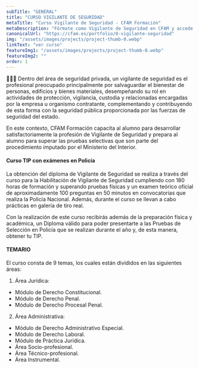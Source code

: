 ```yaml
---
subTitle: "GENERAL" 
title: "CURSO VIGILANTE DE SEGURIDAD"
metaTitle: "Curso Vigilante de Seguridad - CFAM Formación"
metaDescription: "Fórmate como Vigilante de Seguridad en CFAM y accede a una profesión con alta demanda. Certificación oficial y preparación integral."
canonicalUrl: "https://cfam.es/portfolio/0-vigilante-seguridad"
img: "/assets/images/projects/project-thumb-0.webp"
linkText: "ver curso"
featureImg1: "/assets/images/projects/project-thumb-0.webp"
featureImg2: ""
order: 1
---
```

👮‍♂️👮 Dentro del área de seguridad privada, un vigilante de seguridad es el profesional preocupado
principalmente por salvaguardar el bienestar de personas, edificios y bienes materiales,
desempeñando su rol en actividades de protección, vigilancia, custodia y relacionadas encargadas
por la empresa u organismo contratante, complementando y contribuyendo de esta forma con la
seguridad pública proporcionada por las fuerzas de seguridad del estado.

En este contexto, CFAM Formación capacita al alumno para desarrollar satisfactoriamente la
profesión de Vigilante de Seguridad y prepara al alumno para superar las pruebas selectivas que
son parte del procedimiento imputado por el Ministerio del Interior.

#### Curso TIP con exámenes en Policía
La obtención del diploma de Vigilante de Seguridad se realiza a través del curso para la
Habilitación de Vigilante de Seguridad cumpliendo con 180 horas de formación y superando
pruebas físicas y un examen teórico oficial de aproximadamente 100 preguntas en 50 minutos
en convocatorias que realiza la Policía Nacional. Además, durante el curso se llevan a cabo prácticas
en galería de tiro real.

Con la realización de este curso recibirás además de la preparación física y académica, un Diploma
válido para poder presentarte a las Pruebas de Selección en Policía que se realizan durante el año
y, de esta manera, obtener tu TIP.

#### TEMARIO
El curso consta de 9 temas, los cuales están divididos en las siguientes áreas:
1. Área Jurídica:
- Módulo de Derecho Constitucional.
- Módulo de Derecho Penal.
- Módulo de Derecho Procesal Penal.
2. Área Administrativa:
- Módulo de Derecho Administrativo Especial.
- Módulo de Derecho Laboral.
- Módulo de Práctica Jurídica.
- Área Socio-profesional.
- Área Técnico-profesional.
- Área Instrumental.